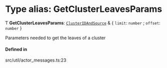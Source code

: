 # Type alias: GetClusterLeavesParams

Ƭ **GetClusterLeavesParams**: [`ClusterIDAndSource`](ClusterIDAndSource.md) & \{ `limit`: `number` ; `offset`: `number`  }

Parameters needed to get the leaves of a cluster

#### Defined in

src/util/actor_messages.ts:23
